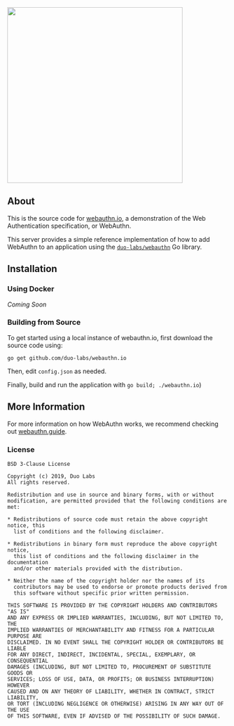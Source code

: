 <img src="https://github.com/duo-labs/webauthn.io/blob/master/static/dist/images/header-illi.png?raw=true" height="400"/>

## About

This is the source code for [webauthn.io](https://webauthn.io), a demonstration of the Web Authentication specification, or WebAuthn.

This server provides a simple reference implementation of how to add WebAuthn to an application using the [`duo-labs/webauthn`](https://github.com/duo-labs/webauthn) Go library.

## Installation

### Using Docker

_Coming Soon_

### Building from Source

To get started using a local instance of webauthn.io, first download the source code using:

```
go get github.com/duo-labs/webauthn.io
```

Then, edit `config.json` as needed.

Finally, build and run the application with `go build; ./webauthn.io`)


## More Information

For more information on how WebAuthn works, we recommend checking out [webauthn.guide](https://webauthn.guide).

### License

```
BSD 3-Clause License

Copyright (c) 2019, Duo Labs
All rights reserved.

Redistribution and use in source and binary forms, with or without
modification, are permitted provided that the following conditions are met:

* Redistributions of source code must retain the above copyright notice, this
  list of conditions and the following disclaimer.

* Redistributions in binary form must reproduce the above copyright notice,
  this list of conditions and the following disclaimer in the documentation
  and/or other materials provided with the distribution.

* Neither the name of the copyright holder nor the names of its
  contributors may be used to endorse or promote products derived from
  this software without specific prior written permission.

THIS SOFTWARE IS PROVIDED BY THE COPYRIGHT HOLDERS AND CONTRIBUTORS "AS IS"
AND ANY EXPRESS OR IMPLIED WARRANTIES, INCLUDING, BUT NOT LIMITED TO, THE
IMPLIED WARRANTIES OF MERCHANTABILITY AND FITNESS FOR A PARTICULAR PURPOSE ARE
DISCLAIMED. IN NO EVENT SHALL THE COPYRIGHT HOLDER OR CONTRIBUTORS BE LIABLE
FOR ANY DIRECT, INDIRECT, INCIDENTAL, SPECIAL, EXEMPLARY, OR CONSEQUENTIAL
DAMAGES (INCLUDING, BUT NOT LIMITED TO, PROCUREMENT OF SUBSTITUTE GOODS OR
SERVICES; LOSS OF USE, DATA, OR PROFITS; OR BUSINESS INTERRUPTION) HOWEVER
CAUSED AND ON ANY THEORY OF LIABILITY, WHETHER IN CONTRACT, STRICT LIABILITY,
OR TORT (INCLUDING NEGLIGENCE OR OTHERWISE) ARISING IN ANY WAY OUT OF THE USE
OF THIS SOFTWARE, EVEN IF ADVISED OF THE POSSIBILITY OF SUCH DAMAGE.
```